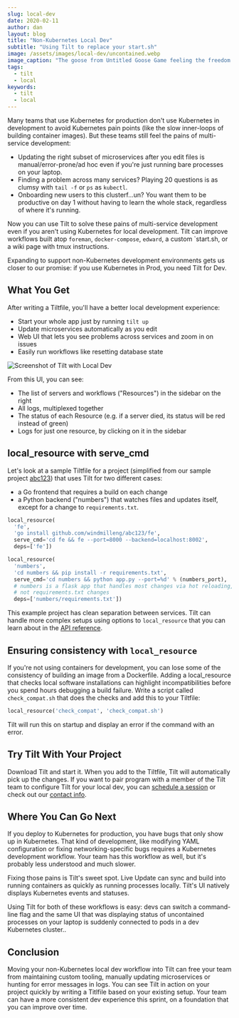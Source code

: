 ```yaml
---
slug: local-dev
date: 2020-02-11
author: dan
layout: blog
title: "Non-Kubernetes Local Dev"
subtitle: "Using Tilt to replace your start.sh"
image: /assets/images/local-dev/uncontained.webp
image_caption: "The goose from Untitled Goose Game feeling the freedom of not being in a container anymore."
tags:
  - tilt
  - local
keywords:
  - tilt
  - local
---
```


Many teams that use Kubernetes for production don't use Kubernetes in development to avoid Kubernetes pain points (like the slow inner-loops of building container images). But these teams still feel the pains of multi-service development:
* Updating the right subset of microservices after you edit files is manual/error-prone/ad hoc even if you're just running bare processes on your laptop.
* Finding a problem across many services? Playing 20 questions is as clumsy with `tail -f` or `ps` as `kubectl`.
* Onboarding new users to this clusterf...un? You want them to be productive on day 1 without having to learn the whole stack, regardless of where it's running.

Now you can use Tilt to solve these pains of multi-service development even if you aren't using Kubernetes for local development. Tilt can improve workflows built atop `foreman`, `docker-compose`, `edward`, a custom `start.sh, or a wiki page with tmux instructions.

Expanding to support non-Kubernetes development environments gets us closer to our promise: if you use Kubernetes in Prod, you need Tilt for Dev.

## What You Get

After writing a Tiltfile, you'll have a better local development experience:
* Start your whole app just by running `tilt up`
* Update microservices automatically as you edit
* Web UI that lets you see problems across services and zoom in on issues
* Easily run workflows like resetting database state

![Screenshot of Tilt with Local Dev](/assets/images/local-dev/screenshot.png)


From this UI, you can see:
* The list of servers and workflows ("Resources") in the sidebar on the right
* All logs, multiplexed together
* The status of each Resource (e.g. if a server died, its status will be red instead of green)
* Logs for just one resource, by clicking on it in the sidebar

## local_resource with serve_cmd
Let's look at a sample Tiltfile for a project (simplified from our sample project [abc123](https://github.com/windmilleng/abc123/blob/master/Tiltfile.local)) that uses Tilt for two different cases:
* a Go frontend that requires a build on each change
* a Python backend ("numbers") that watches files and updates itself, except for a change to `requirements.txt`.

```python
local_resource(
  'fe',
  'go install github.com/windmilleng/abc123/fe',
  serve_cmd='cd fe && fe --port=8000 --backend=localhost:8002',
  deps=['fe'])

local_resource(
  'numbers',
  'cd numbers && pip install -r requirements.txt',
  serve_cmd='cd numbers && python app.py --port=%d' % (numbers_port),
  # numbers is a flask app that handles most changes via hot reloading, but
  # not requirements.txt changes
  deps=['numbers/requirements.txt'])
```

This example project has clean separation between services. Tilt can handle more complex setups using options to `local_resource` that you can learn about in the [API reference](https://docs.tilt.dev/api.html#api.local_resource).

## Ensuring consistency with `local_resource`
If you're not using containers for development, you can lose some of the consistency of building an image from a Dockerfile. Adding a local_resource that checks local software installations can highlight incompatibilities before you spend hours debugging a build failure. Write a script called `check_compat.sh` that does the checks and add this to your Tiltfile:
```python
local_resource('check_compat', 'check_compat.sh')
```

Tilt will run this on startup and display an error if the command with an error.

## Try Tilt With Your Project
Download Tilt and start it. When you add to the Tiltfile, Tilt will automatically pick up the changes. If you want to pair program with a member of the Tilt team to configure Tilt for your local dev, you can [schedule a session](https://calendly.com/dbentley) or check out our [contact info](https://tilt.dev/contact).

## Where You Can Go Next
If you deploy to Kubernetes for production, you have bugs that only show up in Kubernetes. That kind of development, like modifying YAML configuration or fixing networking-specific bugs requires a Kubernetes development workflow. Your team has this workflow as well, but it's probably less understood and much slower.

Fixing those pains is Tilt's sweet spot. Live Update can sync and build into running containers as quickly as running processes locally. Tilt's UI natively displays Kubernetes events and statuses.

Using Tilt for both of these workflows is easy: devs can switch a command-line flag and the same UI that was displaying status of uncontained processes on your laptop is suddenly connected to pods in a dev Kubernetes cluster..

## Conclusion
Moving your non-Kubernetes local dev workflow into Tilt can free your team from maintaining custom tooling, manually updating microservices or hunting for error messages in logs. You can see Tilt in action on your project quickly by writing a Titlfile based on your existing setup. Your team can have a more consistent dev experience this sprint, on a foundation that you can improve over time.
